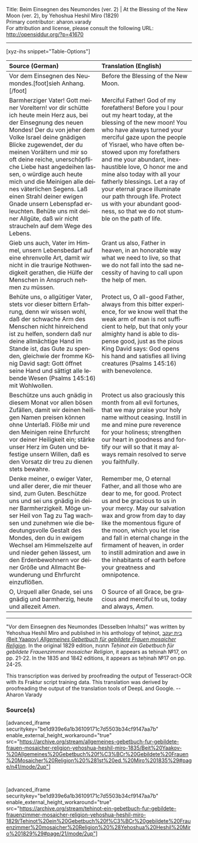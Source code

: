<html>
<head></head>
<body>
Title: Beim Einsegnen des Neumondes (ver. 2) | At the Blessing of the New Moon (ver. 2), by Yehoshua Heshil Miro (1829)<br />
Primary contributor: aharon.varady<br />
For attribution and license, please consult the following URL: <a href="http://opensiddur.org/?p=41670">http://opensiddur.org/?p=41670</a>
<p />
<hr />

[xyz-ihs snippet="Table-Options"]<table style="margin-left: auto; margin-right: auto;" class="draggable">
<thead><tr><th id="x" style="text-align: left;">Source (German)</th><th style="text-align: left;">Translation (English)</th></tr></thead>
<tbody>
<tr><td style="vertical-align:top;">
<div class="german" lang="de" style="text-align: left;">
<span class="instruction">Vor dem Einsegnen des Neumondes.</span>[foot]sieh Anhang.[/foot]
</div></td>

<td style="vertical-align:top;">
<div class="english" lang="en" style="text-align: left;">
<span class="instruction">Before the Blessing of the New Moon.</span>
</div></td></tr>


<tr><td style="vertical-align:top;">
<div class="german" lang="de" style="text-align: left;">
Barmherziger Vater! Gott meiner Voreltern! 
vor dir schütte ich heute mein Herz aus, 
bei der Einsegnung des neuen Mondes! 
Der du von jeher dem Volke Israel deine gnädigen Blicke zugewendet, 
der du meinen Vorältern und mir so oft deine reiche, 
unerschöpfliche Liebe hast angedeihen lassen, 
o würdige auch heute mich und die Meinigen 
alle deines väterlichen Segens. 
Laß einen Strahl deiner ewigen Gnade 
unsern Lebenspfad erleuchten. 
Behüte uns mit deiner Allgüte, 
daß wir nicht straucheln auf dem Wege des Lebens. 
</div></td>

<td style="vertical-align:top;">
<div class="english" lang="en" style="text-align: left;">
Merciful Father! God of my forefathers! 
Before you I pour out my heart today, 
at the blessing of the new moon! 
You who have always turned your merciful gaze upon the people of Yisrael, 
who have often bestowed upon my forefathers and me 
your abundant, inexhaustible love, 
O honor me and mine also today 
with all your fatherly blessings. 
Let a ray of your eternal grace 
illuminate our path through life. 
Protect us with your abundant goodness, 
so that we do not stumble on the path of life. 
</div></td></tr>


<tr><td style="vertical-align:top;">
<div class="german" lang="de" style="text-align: left;">
Gieb uns auch, Vater im Himmel, 
unsern Lebensbedarf auf eine ehrenvolle Art, 
damit wir nicht in die traurige Nothwendigkeit gerathen, 
die Hülfe der Menschen in Anspruch nehmen zu müssen.
</div></td>

<td style="vertical-align:top;">
<div class="english" lang="en" style="text-align: left;">
Grant us also, Father in heaven, 
in an honorable way what we need to live, 
so that we do not fall into the sad necessity 
of having to call upon the help of men.
</div></td></tr>


<tr><td style="vertical-align:top;">
<div class="german" lang="de" style="text-align: left;">
Behüte uns, o allgütiger Vater, 
stets vor dieser bittern Erfahrung, 
denn wir wissen wohl, 
daß der schwache Arm des Menschen 
nicht hinreichend ist zu helfen, 
sondern daß nur deine allmächtige Hand im Stande ist, 
das Gute zu spenden, 
gleichwie der fromme König David sagt: 
Gott öffnet seine Hand 
und sättigt alle lebende Wesen <span class="citation">(Psalms 145:16)</span>
mit Wohlwollen. 
</div></td>

<td style="vertical-align:top;">
<div class="english" lang="en" style="text-align: left;">
Protect us, O all-good Father, 
always from this bitter experience, 
for we know well 
that the weak arm of man 
is not sufficient to help, 
but that only your almighty hand 
is able to dispense good,
 just as the pious King David says: 
God opens his hand 
and satisfies all living creatures <span class="citation">(Psalms 145:16)</span>
with benevolence. 
</div></td></tr>


<tr><td style="vertical-align:top;">
<div class="german" lang="de" style="text-align: left;">
Beschütze uns auch gnädig in diesem Monat 
vor allen bösen Zufällen, 
damit wir deinen heiligen Namen preisen können 
ohne Unterlaß. 
Flöße mir und den Meinigen 
reine Ehrfurcht vor deiner Heiligkeit ein; 
stärke unser Herz im Guten 
und befestige unsern Willen, 
daß es den Vorsatz dir treu zu dienen stets bewahre. 
</div></td>

<td style="vertical-align:top;">
<div class="english" lang="en" style="text-align: left;">
Protect us also graciously this month 
from all evil fortunes, 
that we may praise your holy name 
without ceasing. 
Instill in me and mine 
pure reverence for your holiness; 
strengthen our heart in goodness 
and fortify our will 
so that it may always remain resolved to serve you faithfully. 
</div></td></tr>


<tr><td style="vertical-align:top;">
<div class="german" lang="de" style="text-align: left;">
Denke meiner, o ewiger Vater, 
und aller derer, die mir theuer sind, zum Guten. 
Beschütze uns und sei uns gnädig in deiner Barmherzigkeit. 
Möge unser Heil von Tag zu Tag wachsen und zunehmen 
wie die bedeutungsvolle Gestalt des Mondes, 
den du in ewigem Wechsel am Himmelszelte auf und nieder gehen lässest, 
um den Erdenbewohnern vor deiner Größe und Allmacht Bewunderung und Ehrfurcht einzuflößen. 
</div></td>

<td style="vertical-align:top;">
<div class="english" lang="en" style="text-align: left;">
Remember me, O eternal Father, 
and all those who are dear to me, for good. 
Protect us and be gracious to us in your mercy. 
May our salvation wax and grow from day to day 
like the momentous figure of the moon, 
which you let rise and fall in eternal change in the firmament of heaven, 
in order to instill admiration and awe in the inhabitants of earth before your greatness and omnipotence. 
</div></td></tr>


<tr><td style="vertical-align:top;">
<div class="german" lang="de" style="text-align: left;">
O, Urquell aller Gnade, 
sei uns gnädig und barmherzig, 
heute und allezeit 
<em>Amen</em>.
</div></td>

<td style="vertical-align:top;">
<div class="english" lang="en" style="text-align: left;">
O Source of all Grace, 
be gracious and merciful to us, 
today and always, 
<em>Amen</em>.
</div></td></tr>
</tbody></table>


<hr />

"Vor dem Einsegnen des Neumondes (Desselben Inhalts)" was written by Yehoshua Heshil Miro and published in his anthology of teḥinot, <a href="/?p=41365">בית יעקב (Beit Yaaqov) <em>Allgemeines Gebetbuch für gebildete Frauen mosaicher Religion</em></a>. In the original 1829 edition, תחנות <em>Teḥinot ein Gebetbuch für gebildete Frauenzimmer mosaicher Religion</em>, it appears as teḥinah №17, on pp. 21-22. In the 1835 and 1842 editions, it appears as teḥinah №17 on pp. 24-25.  

This transcription was derived by proofreading the output of Tesseract-OCR with its Fraktur script training data. This translation was derived by proofreading the output of the translation tools of DeepL and Google. --Aharon Varady

<h3>Source(s)</h3>

[advanced_iframe securitykey="be1d939e6a1b36109171c7d5503b34cf9147aa7b" enable_external_height_workaround="true" src="https://archive.org/stream/allgemeines-gebetbuch-fur-gebildete-frauen-mosaicher-religion-yehoshua-heshil-miro-1835/Beit%20Yaakov-%20Allgemeines%20Gebetbuch%20f%C3%BCr%20Gebildete%20Frauen%20Mosaicher%20Religion%20%281st%20ed.%20Miro%201835%29#page/n41/mode/2up"]

&nbsp;

[advanced_iframe securitykey="be1d939e6a1b36109171c7d5503b34cf9147aa7b" enable_external_height_workaround="true" src="https://archive.org/stream/tehinot-ein-gebetbuch-fur-gebildete-frauenzimmer-mosaicher-religion-yehoshua-heshil-miro-1829/Tehinot%20ein%20Gebetbuch%20f%C3%BCr%20gebildete%20Frauenzimmer%20mosaicher%20Religion%20%28Yehoshua%20Heshil%20Miro%201829%29#page/21/mode/2up"]

&nbsp;
</body>
</html>